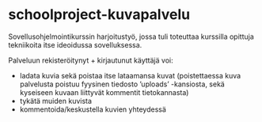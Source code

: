 # schoolproject-kuvapalvelu

Sovellusohjelmointikurssin harjoitustyö, jossa tuli toteuttaa kurssilla opittuja tekniikoita itse ideoidussa sovelluksessa.

Palveluun rekisteröitynyt + kirjautunut käyttäjä voi:
- ladata kuvia sekä poistaa itse lataamansa kuvat (poistettaessa kuva
palvelusta poistuu fyysinen tiedosto ’uploads’ -kansiosta, sekä kyseiseen kuvaan liittyvät kommentit tietokannasta)
- tykätä muiden kuvista 
- kommentoida/keskustella kuvien yhteydessä

